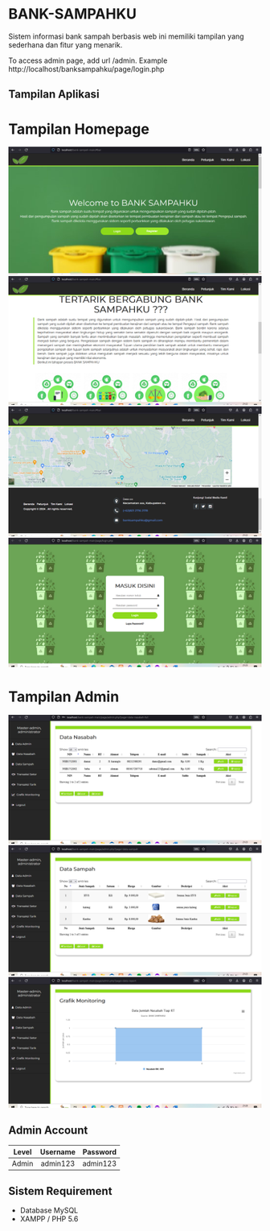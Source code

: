 # BANK-SAMPAHKU
Sistem informasi bank sampah berbasis web ini memiliki tampilan yang sederhana dan fitur yang menarik.

To access admin page, add url /admin. Example http://localhost/banksampahku/page/login.php

## Tampilan Aplikasi
# Tampilan Homepage
![ss](asset2/ss1.png)
![ss](asset2/ss2.png)
![ss](asset2/ss3.png)
![ss](asset2/ss4.png)
# Tampilan Admin
![ss](asset2/ss5.png)
![ss](asset2/ss6.png)
![ss](asset2/ss7.png)

## Admin Account
|   Level   | Username  | Password   |
|:---------:|:---------:|-----------:|
| Admin     | admin123  | admin123   |

## Sistem Requirement
- Database MySQL
- XAMPP / PHP 5.6
